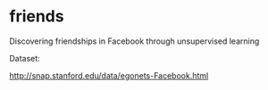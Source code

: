 friends
=======

Discovering friendships in Facebook through unsupervised learning

Dataset:

http://snap.stanford.edu/data/egonets-Facebook.html


